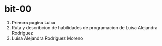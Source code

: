 # bit-00
1. Primera pagina Luisa 
2. Ruta y describcion de habilidades de programacion de Luisa Alejandra Rodriguez
3. Luisa Alejandra Rodriguez Moreno
